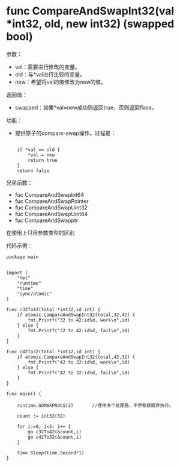 # func CompareAndSwapInt32(val *int32, old, new int32) (swapped bool)

参数：

-	val：需要进行修改的变量。
-	old：与*val进行比较的变量。
-	new：希望将val的值修改为new的值。

返回值：

-	swapped：如果*val=new成功则返回true，否则返回flase。

功能：

-	提供原子的compare-swap操作。过程是：
<pre><code>
	if *val == old {
		*val = new
		return true
	}
	return false
</code></pre>

兄弟函数：

-	fuc CompareAndSwapInt64
-	fuc CompareAndSwapPointer
-	fuc CompareAndSwapUint32
-	fuc CompareAndSwapUint64
-	fuc CompareAndSwapptr

在使用上只用参数类型的区别

代码示例：

	package main


	import (
    	"fmt"
    	"runtime"
    	"time"
    	"sync/atomic"
	)

	func c32To42(total *int32,id int) {
    	if atomic.CompareAndSwapInt32(total,32,42) {
        	fmt.Printf("32 to 42:id%d, work\n",id)
    	} else {
        	fmt.Printf("32 to 42:id%d, fail\n",id)
    	}
	}

	func c42To32(total *int32,id int) {
    	if atomic.CompareAndSwapInt32(total,42,32) {
        	fmt.Printf("42 to 32:id%d, work\n",id)
    	} else {
        	fmt.Printf("42 to 32:id%d, fail\n",id)
    	}
	}

	func main() {

    	runtime.GOMAXPROCS(2)		//使用多个处理器，不然都是顺序执行。

    	count := int32(32)

    	for i:=0; i<3; i++ {
       		go c32To42(&count,i)
       		go c42To32(&count,i)
    	}

    	time.Sleep(time.Second*1)
	}
